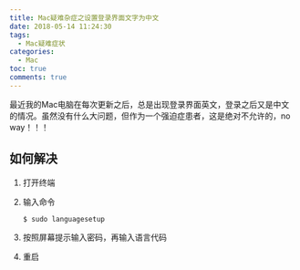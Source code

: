 ```yaml
---
title: Mac疑难杂症之设置登录界面文字为中文
date: 2018-05-14 11:24:30
tags: 
  - Mac疑难症状
categories:
  - Mac
toc: true
comments: true
---
```


最近我的Mac电脑在每次更新之后，总是出现登录界面英文，登录之后又是中文的情况。虽然没有什么大问题，但作为一个强迫症患者，这是绝对不允许的，no way！！！

## 如何解决

1. 打开终端
2. 输入命令
   
   ```bash
   $ sudo languagesetup
   ```

3. 按照屏幕提示输入密码，再输入语言代码
4. 重启